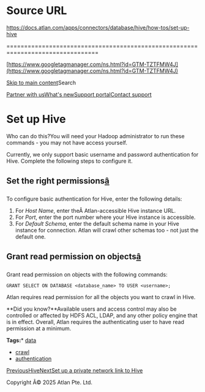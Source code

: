 # Source URL
https://docs.atlan.com/apps/connectors/database/hive/how-tos/set-up-hive

================================================================================

<!--
canonical: https://docs.atlan.com/apps/connectors/database/hive/how-tos/set-up-hive
link-alternate: https://docs.atlan.com/apps/connectors/database/hive/how-tos/set-up-hive
meta-description: :::warning Who can do this? You will need your Hadoop administrator to run these commands - you may not have access yourself.
meta-docsearch:docusaurus_tag: docs-default-current
meta-docsearch:language: en
meta-docsearch:version: current
meta-docusaurus_locale: en
meta-docusaurus_tag: docs-default-current
meta-docusaurus_version: current
meta-generator: Docusaurus v3.8.1
meta-og-description: :::warning Who can do this? You will need your Hadoop administrator to run these commands - you may not have access yourself.
meta-og-locale: en
meta-og-title: Set up Hive | Atlan Documentation
meta-og-url: https://docs.atlan.com/apps/connectors/database/hive/how-tos/set-up-hive
meta-twitter:card: summary_large_image
meta-viewport: width=device-width,initial-scale=1
title: Set up Hive | Atlan Documentation
-->

[https://www.googletagmanager.com/ns.html?id=GTM-TZTFMW4J](https://www.googletagmanager.com/ns.html?id=GTM-TZTFMW4J)

[Skip to main content](#__docusaurus_skipToContent_fallback)Search

[Partner with us](https://docs.google.com/forms/d/e/1FAIpQLScuAIhCm2GS7YFstrOjawbP8J7PUmOynQo7wI2yGCcCyEcVSw/viewform)[What's new](https://shipped.atlan.com/)[Support portal](https://atlan.zendesk.com/auth/v2/login/signin?return_to=https%3A%2F%2Fatlan.zendesk.com%2Fhc%2Fen-us&theme=hc&locale=en-us&brand_id=1900000425113&auth_origin=1900000425113%2Cfalse%2Ctrue)[Contact support](/support/submit-request)

Set up Hive
===========

Who can do this?You will need your Hadoop administrator to run these commands \- you may not have access yourself.

Currently, we only support basic username and password authentication for Hive. Complete the following steps to configure it.

Set the right permissions[â](#set-the-right-permissions "Direct link to Set the right permissions")
-----------------------------------------------------------------------------------------------------

To configure basic authentication for Hive, enter the following details:

1. For *Host Name*, enter theÂ Atlan\-accessible Hive instance URL.
2. For *Port*, enter the port number where your Hive instance is accessible.
3. For *Default Schema*, enter the default schema name in your Hive instance for connection. Atlan will crawl other schemas too \- not just the default one.

Grant read permission on objects[â](#grant-read-permission-on-objects "Direct link to Grant read permission on objects")
--------------------------------------------------------------------------------------------------------------------------

Grant read permission on objects with the following commands:

```
GRANT SELECT ON DATABASE <database_name> TO USER <username>;  

```
Atlan requires read permission for all the objects you want to crawl in Hive.

**Did you know?**Available users and access control may also be controlled or affected by HDFS ACL, LDAP, and any other policy engine that is in effect. Overall, Atlan requires the authenticating user to have read permission at a minimum.

**Tags:*** [data](/tags/data)
* [crawl](/tags/crawl)
* [authentication](/tags/authentication)

[PreviousHive](/apps/connectors/database/hive)[NextSet up a private network link to Hive](/apps/connectors/database/hive/how-tos/set-up-a-private-network-link-to-hive)

Copyright Â© 2025 Atlan Pte. Ltd.

